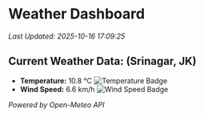 
# Weather Dashboard

_Last Updated: 2025-10-16 17:09:25_

## Current Weather Data: (Srinagar, JK)
- **Temperature:** 10.8 °C ![Temperature Badge](https://img.shields.io/badge/Temperature-Low%20Temp-blue)
- **Wind Speed:** 6.6 km/h ![Wind Speed Badge](https://img.shields.io/badge/Wind%20Speed-Light%20Wind-blue)

*Powered by Open-Meteo API*

